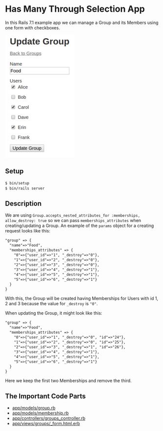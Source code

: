 # Has Many Through Selection App

In this Rails 7.1 example app we can manage a Group and its Members using one form with checkboxes.

![Manage Group](https://raw.githubusercontent.com/tbuehlmann/has-many-through-selection/master/group.png "Manage Group")

## Setup

```sh
$ bin/setup
$ bin/rails server
```

## Description

We are using `Group.accepts_nested_attributes_for :memberships, allow_destroy: true` so we can pass `memberships_attributes` when creating/updating a Group. An example of the `params` object for a creating request looks like this:

```
"group" => {
  "name"=>"Food",
  "memberships_attributes" => {
    "0"=>{"user_id"=>"1", "_destroy"=>"0"},
    "1"=>{"user_id"=>"2", "_destroy"=>"0"},
    "2"=>{"user_id"=>"3", "_destroy"=>"0"},
    "3"=>{"user_id"=>"4", "_destroy"=>"1"},
    "4"=>{"user_id"=>"5", "_destroy"=>"1"},
    "5"=>{"user_id"=>"6", "_destroy"=>"1"}
  }
}
```

With this, the Group will be created having Memberships for Users with id 1, 2 and 3 because the value for `_destroy` is `"0"`.

When updating the Group, it might look like this:

```
"group" => {
  "name"=>"Food",
  "memberships_attributes" => {
    "0"=>{"user_id"=>"1", "_destroy"=>"0", "id"=>"24"},
    "1"=>{"user_id"=>"2", "_destroy"=>"0", "id"=>"25"},
    "2"=>{"user_id"=>"3", "_destroy"=>"1", "id"=>"26"},
    "3"=>{"user_id"=>"4", "_destroy"=>"1"},
    "4"=>{"user_id"=>"5", "_destroy"=>"1"},
    "5"=>{"user_id"=>"6", "_destroy"=>"1"}
  }
}
```

Here we keep the first two Memberships and remove the third.

## The Important Code Parts

- [app/models/group.rb](https://github.com/tbuehlmann/has-many-through-selection/blob/master/app/models/group.rb#L2-L5)
- [app/models/membership.rb](https://github.com/tbuehlmann/has-many-through-selection/blob/master/app/models/membership.rb#L3)
- [app/controllers/groups_controller.rb](https://github.com/tbuehlmann/has-many-through-selection/blob/master/app/controllers/groups_controller.rb#L49-L51)
- [app/views/groups/_form.html.erb](https://github.com/tbuehlmann/has-many-through-selection/blob/master/app/views/groups/_form.html.erb#L22-L36)

